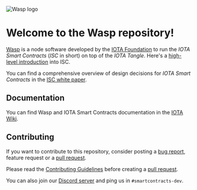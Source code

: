 ![Wasp logo](https://github.com/iotaledger/iota-wiki/blob/main/static/img/logo/WASP_logo_dark.png)

# Welcome to the Wasp repository!

[Wasp](https://github.com/iotaledger/wasp) is a node software developed by the
[IOTA Foundation](http://iota.org) to run the _IOTA Smart Contracts_
(_ISC_ in short) on top of the _IOTA Tangle_.  Here's a [high-level
introduction](https://blog.iota.org/an-introduction-to-iota-smart-contracts-16ea6f247936)
into ISC.

You can find a comprehensive overview of design decisions for _IOTA Smart Contracts_ in the
[ISC white paper](https://github.com/iotaledger/wasp/raw/master/documentation/ISC_WP_Nov_10_2021.pdf).

## Documentation

You can find Wasp and IOTA Smart Contracts documentation in the [IOTA Wiki](https://wiki.iota.org/isc/introduction/).

## Contributing

If you want to contribute to this repository, consider posting a [bug
report](https://github.com/iotaledger/wasp/issues/new-issue), feature request
or a [pull request](https://github.com/iotaledger/wasp/pulls/).

Please read the [Contributing Guidelines](CONTRIBUTING.md)
before creating a [pull request](https://github.com/iotaledger/wasp/pulls/).

You can also join our [Discord server](https://discord.iota.org/) and ping us
in `#smartcontracts-dev`.
